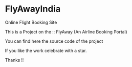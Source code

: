 # FlyAwayIndia

Online Flight Booking Site

This is a Project on the :: FlyAway (An Airline Booking Portal)

You can find here the source code of the project

If you like the work celebrate with a star.

Thanks !!
